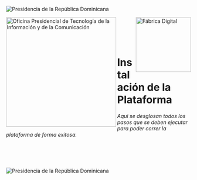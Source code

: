 <!-- Cabecera del proyecto -->
<!-- Seccion obligatoria para todas las paginas subyacentes (apertura) -->
<img
  alt="Presidencia de la República Dominicana"
  title="Presidencia de la República Dominicana"
  src="https://raw.githubusercontent.com/alexblandino/template/main/page-break.PNG?token=AAPER2VXUG4Z2WOQOEQVDQTAW6FZS" />
<div>
  <img
    width="300"
    align="left"
    alt="Oficina Presidencial de Tecnología de la Información y de la Comunicación"
    title="Oficina Presidencial de Tecnología de la Información y de la Comunicación"
    src="https://optic.gob.do/wp-content/themes/optic/img/logo.svg" />
  <img
    width="150"
    align="right"
    alt="Fábrica Digital"
    title="Fábrica Digital"
    src="https://raw.githubusercontent.com/alexblandino/template/main/digital-factory.PNG?token=AAPER2S34VOC3GFPM3ZKOEDAW6C56" >
</div>
<br>
<br>
<br>
<br>
<!-- Seccion obligatoria para todas las paginas subyacentes (cierre) -->

# Instalación de la Plataforma
_Aqui se desglosan todos los pasos que se deben ejecutar para poder correr la plataforma de forma exitosa._

<!-- Seccion obligatoria para todas las paginas subyacentes (apuertura) -->
<br>
<br>
<br>
<br>
<img
  alt="Presidencia de la República Dominicana"
  title="Presidencia de la República Dominicana"
  src="https://raw.githubusercontent.com/alexblandino/template/main/page-break.PNG?token=AAPER2VXUG4Z2WOQOEQVDQTAW6FZS" />
<!-- Seccion obligatoria para todas las paginas subyacentes (cierre) -->
